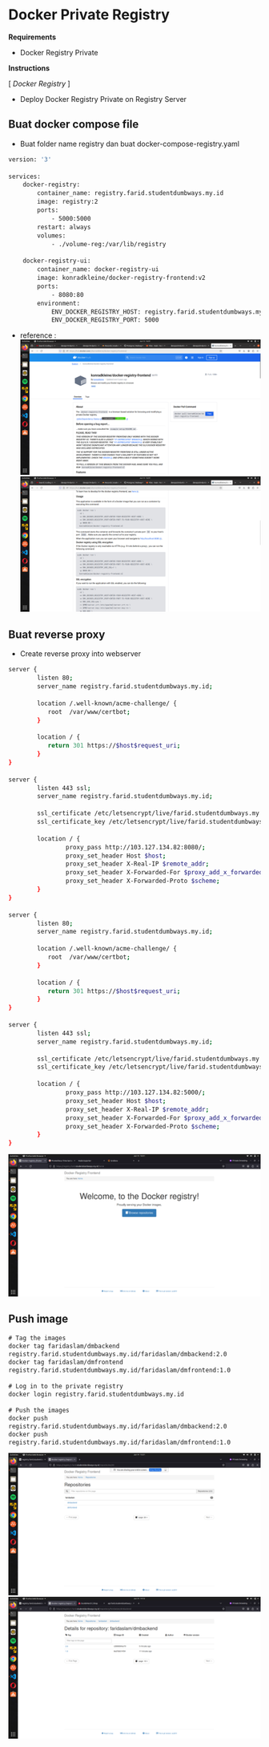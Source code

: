 # Docker Private Registry
**Requirements**

-   Docker Registry Private

**Instructions**

[ _Docker Registry_ ]

-   Deploy Docker Registry Private on Registry Server

## Buat docker compose file
- Buat folder name registry dan buat docker-compose-registry.yaml
```sh
version: '3'

services:
    docker-registry:
        container_name: registry.farid.studentdumbways.my.id
        image: registry:2
        ports:
            - 5000:5000
        restart: always
        volumes:
            - ./volume-reg:/var/lib/registry

    docker-registry-ui:
        container_name: docker-registry-ui
        image: konradkleine/docker-registry-frontend:v2
        ports:
            - 8080:80
        environment:
            ENV_DOCKER_REGISTRY_HOST: registry.farid.studentdumbways.my.id
            ENV_DOCKER_REGISTRY_PORT: 5000
```
- reference :
![image](./images/registry01.png)
![image](./images/registry02.png)


## Buat reverse proxy
- Create reverse proxy into webserver
```sh
server {
        listen 80;
        server_name registry.farid.studentdumbways.my.id;

        location /.well-known/acme-challenge/ {
           root  /var/www/certbot;
        }

        location / {
           return 301 https://$host$request_uri;
        }
}

server {
        listen 443 ssl;
        server_name registry.farid.studentdumbways.my.id;

        ssl_certificate /etc/letsencrypt/live/farid.studentdumbways.my.id/fullchain.pem;
        ssl_certificate_key /etc/letsencrypt/live/farid.studentdumbways.my.id/privkey.pem;

        location / {
                proxy_pass http://103.127.134.82:8080/;
                proxy_set_header Host $host;
                proxy_set_header X-Real-IP $remote_addr;
                proxy_set_header X-Forwarded-For $proxy_add_x_forwarded_for;
                proxy_set_header X-Forwarded-Proto $scheme;
        }
}

server {
        listen 80;
        server_name registry.farid.studentdumbways.my.id;

        location /.well-known/acme-challenge/ {
           root  /var/www/certbot;
        }

        location / {
           return 301 https://$host$request_uri;
        }
}

server {
        listen 443 ssl;
        server_name registry.farid.studentdumbways.my.id;

        ssl_certificate /etc/letsencrypt/live/farid.studentdumbways.my.id/fullchain.pem;
        ssl_certificate_key /etc/letsencrypt/live/farid.studentdumbways.my.id/privkey.pem;

        location / {
                proxy_pass http://103.127.134.82:5000/;
                proxy_set_header Host $host;
                proxy_set_header X-Real-IP $remote_addr;
                proxy_set_header X-Forwarded-For $proxy_add_x_forwarded_for;
                proxy_set_header X-Forwarded-Proto $scheme;
        }
}

```
![image](./images/registry03.png)

## Push image 
```
# Tag the images
docker tag faridaslam/dmbackend registry.farid.studentdumbways.my.id/faridaslam/dmbackend:2.0
docker tag faridaslam/dmfrontend registry.farid.studentdumbways.my.id/faridaslam/dmfrontend:1.0

# Log in to the private registry
docker login registry.farid.studentdumbways.my.id

# Push the images
docker push registry.farid.studentdumbways.my.id/faridaslam/dmbackend:2.0
docker push registry.farid.studentdumbways.my.id/faridaslam/dmfrontend:1.0
```

![image](./images/Screenshot%20from%202024-06-14%2013-21-15.png)
![image](./images/Screenshot%20from%202024-06-14%2014-12-40.png)